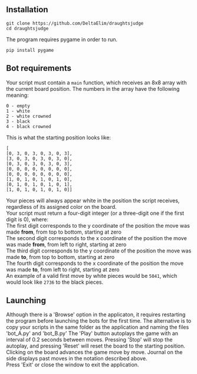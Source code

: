 ## Installation
```
git clone https://github.com/DeltaElim/draughtsjudge
cd draughtsjudge
```
The program requires pygame in order to run.
```
pip install pygame
```
## Bot requirements
Your script must contain a ```main``` function, which receives an 8x8 array with the current board position. The numbers in the array have the following meaning:
```
0 - empty
1 - white
2 - white crowned
3 - black
4 - black crowned
```
This is what the starting position looks like:
```
[
[0, 3, 0, 3, 0, 3, 0, 3],
[3, 0, 3, 0, 3, 0, 3, 0],
[0, 3, 0, 3, 0, 3, 0, 3],
[0, 0, 0, 0, 0, 0, 0, 0],
[0, 0, 0, 0, 0, 0, 0, 0],
[1, 0, 1, 0, 1, 0, 1, 0],
[0, 1, 0, 1, 0, 1, 0, 1],
[1, 0, 1, 0, 1, 0, 1, 0]]
```
Your pieces will always appear white in the position the script receives, regardless of its assigned color on the board.  
Your script must return a four-digit integer (or a three-digit one if the first digit is 0), where:  
The first digit corresponds to the y coordinate of the position the move was made **from**, from top to bottom, starting at zero  
The second digit corresponds to the x coordinate of the position the move was made **from**, from left to right, starting at zero  
The third digit corresponds to the y coordinate of the position the move was made **to**, from top to bottom, starting at zero  
The fourth digit corresponds to the x coordinate of the position the move was made **to**, from left to right, starting at zero  
An example of a valid first move by white pieces would be ```5041```, which would look like ```2736``` to the black pieces.
## Launching
Although there is a 'Browse' option in the applicaton, it requires restarting the program before launching the bots for the first time. The alternative is to copy your scripts in the same folder as the application and naming the files 'bot_A.py' and 'bot_B.py'
The 'Play' button autoplays the game with an interval of 0.2 seconds between moves. Pressing 'Stop' will stop the autoplay, and pressing 'Reset' will reset the board to the starting position. Clicking on the board advances the game move by move. Journal on the side displays past moves in the notation described above.  
Press 'Exit' or close the window to exit the application.
